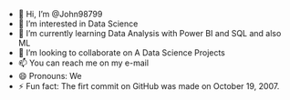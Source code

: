 - 👋 Hi, I’m @John98799
- 👀 I’m interested in Data Science
- 🌱 I’m currently learning Data Analysis with Power BI and SQL and also ML 
- 💞️ I’m looking to collaborate on A Data Science Projects
- 📫 You can reach me on my e-mail
- 😄 Pronouns: We
- ⚡ Fun fact: The firt commit on GitHub was made on October 19, 2007. 

<!---
John98799/John98799 is a ✨ special ✨ repository because its `README.md` (this file) appears on your GitHub profile.
You can click the Preview link to take a look at your changes.
--->
